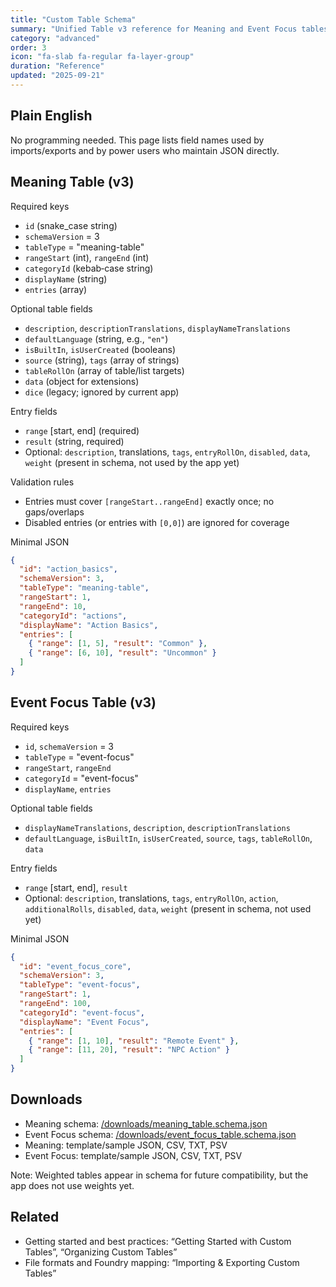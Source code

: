 ```yaml
---
title: "Custom Table Schema"
summary: "Unified Table v3 reference for Meaning and Event Focus tables, with minimal examples and downloads."
category: "advanced"
order: 3
icon: "fa-slab fa-regular fa-layer-group"
duration: "Reference"
updated: "2025-09-21"
---
```


## Plain English

No programming needed. This page lists field names used by imports/exports and by power users who maintain JSON directly.

## Meaning Table (v3)

Required keys
- `id` (snake_case string)
- `schemaVersion` = 3
- `tableType` = "meaning-table"
- `rangeStart` (int), `rangeEnd` (int)
- `categoryId` (kebab‑case string)
- `displayName` (string)
- `entries` (array)

Optional table fields
- `description`, `descriptionTranslations`, `displayNameTranslations`
- `defaultLanguage` (string, e.g., `"en"`)
- `isBuiltIn`, `isUserCreated` (booleans)
- `source` (string), `tags` (array of strings)
- `tableRollOn` (array of table/list targets)
- `data` (object for extensions)
- `dice` (legacy; ignored by current app)

Entry fields
- `range` [start, end] (required)
- `result` (string, required)
- Optional: `description`, translations, `tags`, `entryRollOn`, `disabled`, `data`, `weight` (present in schema, not used by the app yet)

Validation rules
- Entries must cover `[rangeStart..rangeEnd]` exactly once; no gaps/overlaps
- Disabled entries (or entries with `[0,0]`) are ignored for coverage

Minimal JSON
```json
{
  "id": "action_basics",
  "schemaVersion": 3,
  "tableType": "meaning-table",
  "rangeStart": 1,
  "rangeEnd": 10,
  "categoryId": "actions",
  "displayName": "Action Basics",
  "entries": [
    { "range": [1, 5], "result": "Common" },
    { "range": [6, 10], "result": "Uncommon" }
  ]
}
```

## Event Focus Table (v3)

Required keys
- `id`, `schemaVersion` = 3
- `tableType` = "event-focus"
- `rangeStart`, `rangeEnd`
- `categoryId` = "event-focus"
- `displayName`, `entries`

Optional table fields
- `displayNameTranslations`, `description`, `descriptionTranslations`
- `defaultLanguage`, `isBuiltIn`, `isUserCreated`, `source`, `tags`, `tableRollOn`, `data`

Entry fields
- `range` [start, end], `result`
- Optional: `description`, translations, `tags`, `entryRollOn`, `action`, `additionalRolls`, `disabled`, `data`, `weight` (present in schema, not used yet)

Minimal JSON
```json
{
  "id": "event_focus_core",
  "schemaVersion": 3,
  "tableType": "event-focus",
  "rangeStart": 1,
  "rangeEnd": 100,
  "categoryId": "event-focus",
  "displayName": "Event Focus",
  "entries": [
    { "range": [1, 10], "result": "Remote Event" },
    { "range": [11, 20], "result": "NPC Action" }
  ]
}
```

## Downloads

- Meaning schema: [/downloads/meaning_table.schema.json](/downloads/meaning_table.schema.json)
- Event Focus schema: [/downloads/event_focus_table.schema.json](/downloads/event_focus_table.schema.json)
- Meaning: template/sample JSON, CSV, TXT, PSV
- Event Focus: template/sample JSON, CSV, TXT, PSV

Note: Weighted tables appear in schema for future compatibility, but the app does not use weights yet.

## Related

- Getting started and best practices: “Getting Started with Custom Tables”, “Organizing Custom Tables”
- File formats and Foundry mapping: “Importing & Exporting Custom Tables”
